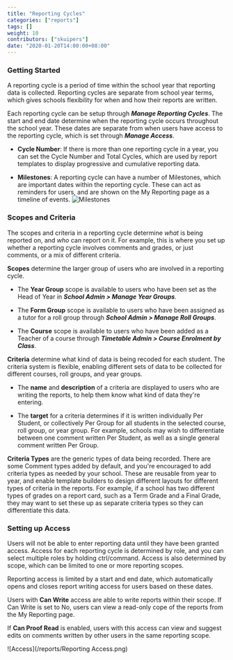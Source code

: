 ```yaml
---
title: "Reporting Cycles"
categories: ["reports"]
tags: []
weight: 10
contributors: ["skuipers"]
date: "2020-01-20T14:00:00+08:00"
---
```

### Getting Started

A reporting cycle is a period of time within the school year that reporting data is collected. Reporting cycles are separate from school year terms, which gives schools flexibility for when and how their reports are written. 

Each reporting cycle can be setup through ___Manage Reporting Cycles___. The start and end date determine when the reporting cycle occurs throughout the school year. These dates are separate from when users have access to the reporting cycle, which is set through ___Manage Access___.

- **Cycle Number**: If there is more than one reporting cycle in a year, you can set the Cycle Number and Total Cycles, which are used by report templates to display progressive and cumulative reporting data.

- **Milestones**: A reporting cycle can have a number of Milestones, which are important dates within the reporting cycle. These can act as reminders for users, and are shown on the My Reporting page as a timeline of events.
  ![Milestones](/reports/Milestones.png)


### Scopes and Criteria

The scopes and criteria in a reporting cycle determine *what* is being reported on, and *who* can report on it. For example, this is where you set up whether a reporting cycle involves comments and grades, or just comments, or a mix of different criteria.

**Scopes** determine the larger group of users who are involved in a reporting cycle. 

- The __Year Group__ scope is available to users who have been set as the Head of Year in ___School Admin > Manage Year Groups___.

- The __Form Group__ scope is available to users who have been assigned as a tutor for a roll group through ___School Admin > Manage Roll Groups___.

- The __Course__ scope is available to users who have been added as a Teacher of a course through ___Timetable Admin > Course Enrolment by Class___.

**Criteria** determine what kind of data is being recoded for each student. The criteria system is flexible, enabling different sets of data to be collected for different courses, roll groups, and year groups.

- The __name__ and __description__ of a criteria are displayed to users who are writing the reports, to help them know what kind of data they're entering.

- The __target__ for a criteria determines if it is written individually Per Student, or collectively Per Group for all students in the selected course, roll group, or year group. For example, schools may wish to differentiate between one comment written Per Student, as well as a single general comment written Per Group.

**Criteria Types** are the generic types of data being recorded. There are some Comment types added by default, and you're encouraged to add criteria types as needed by your school. These are reusable from year to year, and enable template builders to design different layouts for different types of criteria in the reports. For example, if a school has two different types of grades on a report card, such as a Term Grade and a Final Grade, they may want to set these up as separate criteria types so they can differentiate this data.


### Setting up Access

Users will not be able to enter reporting data until they have been granted access. Access for each reporting cycle is determined by role, and you can select multiple roles by holding ctrl/command. Access is also determined by scope, which can be limited to one or more reporting scopes. 

Reporting access is limited by a start and end date, which automatically opens and closes report writing access for users based on these dates.

Users with __Can Write__ access are able to write reports within their scope. If Can Write is set to No, users can view a read-only cope of the reports from the My Reporting page.

If __Can Proof Read__ is enabled, users with this access can view and suggest edits on comments written by other users in the same reporting scope.

![Access](/reports/Reporting Access.png)
